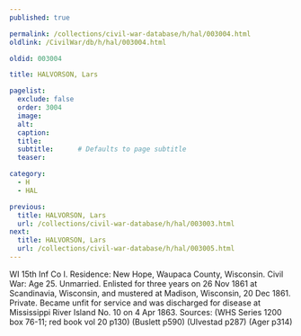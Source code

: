 ```yaml
---
published: true

permalink: /collections/civil-war-database/h/hal/003004.html
oldlink: /CivilWar/db/h/hal/003004.html

oldid: 003004

title: HALVORSON, Lars

pagelist:
  exclude: false
  order: 3004
  image: 
  alt:
  caption:
  title:
  subtitle:      # Defaults to page subtitle
  teaser:

category: 
  - H 
  - HAL

previous:
  title: HALVORSON, Lars
  url: /collections/civil-war-database/h/hal/003003.html  
next:
  title: HALVORSON, Lars
  url: /collections/civil-war-database/h/hal/003005.html   
---
```

WI 15th Inf Co I. Residence: New Hope, Waupaca County, Wisconsin. Civil War: Age 25. Unmarried. Enlisted for three years on 26 Nov 1861 at Scandinavia, Wisconsin, and mustered at Madison, Wisconsin, 20 Dec 1861. Private. Became unfit for service and was discharged for disease at Mississippi River Island No. 10 on 4 Apr 1863. Sources: (WHS Series 1200 box 76-11; red book vol 20 p130) (Buslett p590) (Ulvestad p287) (Ager p314)